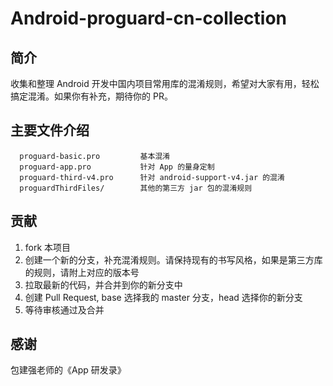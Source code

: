 # Android-proguard-cn-collection
## 简介
收集和整理 Android 开发中国内项目常用库的混淆规则，希望对大家有用，轻松搞定混淆。如果你有补充，期待你的 PR。


## 主要文件介绍

      proguard-basic.pro         基本混淆
      proguard-app.pro           针对 App 的量身定制
      proguard-third-v4.pro      针对 android-support-v4.jar 的混淆
      proguardThirdFiles/        其他的第三方 jar 包的混淆规则

## 贡献
1. fork 本项目
2. 创建一个新的分支，补充混淆规则。请保持现有的书写风格，如果是第三方库的规则，请附上对应的版本号
3. 拉取最新的代码，并合并到你的新分支中
4. 创建 Pull Request, base 选择我的 master 分支，head 选择你的新分支
5. 等待审核通过及合并

## 感谢
包建强老师的《App 研发录》
